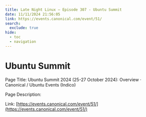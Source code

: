 ```yaml
---
title: Late Night Linux – Episode 307 - Ubuntu Summit
date: 11/11/2024 21:56:05
link: https://events.canonical.com/event/51/
search:
  exclude: true
hide:
  - toc
  - navigation
---
```


# Ubuntu Summit

Page Title: Ubuntu Summit 2024  (25-27 October 2024): Overview · Canonical / Ubuntu Events (Indico)

Page Description:  

Link: [https://events.canonical.com/event/51/](https://events.canonical.com/event/51/)